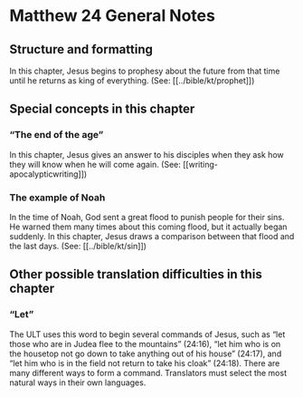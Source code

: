 # Matthew 24 General Notes
## Structure and formatting

In this chapter, Jesus begins to prophesy about the future from that time until he returns as king of everything. (See: [[../bible/kt/prophet]])

## Special concepts in this chapter

### “The end of the age”

In this chapter, Jesus gives an answer to his disciples when they ask how they will know when he will come again. (See: [[writing-apocalypticwriting]])

### The example of Noah

In the time of Noah, God sent a great flood to punish people for their sins. He warned them many times about this coming flood, but it actually began suddenly. In this chapter, Jesus draws a comparison between that flood and the last days. (See: [[../bible/kt/sin]])

## Other possible translation difficulties in this chapter

### “Let”

The ULT uses this word to begin several commands of Jesus, such as “let those who are in Judea flee to the mountains” (24:16), “let him who is on the housetop not go down to take anything out of his house” (24:17), and “let him who is in the field not return to take his cloak” (24:18). There are many different ways to form a command. Translators must select the most natural ways in their own languages.